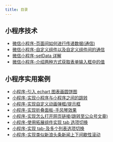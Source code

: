 ```yaml
---
title: 目录
---
```


## 小程序技术

- [微信小程序-页面间如何进行传递数据(通信)](./page-between-transdata)
- [微信小程序-自定义组件以及自定义组件间的通信](./custom-components)
- [微信小程序-setData 详解](./setdata-detail)
- [微信小程序-介绍两种方式获取表单输入框中的值](./get-inputval)

## 小程序实用案例

- [小程序-引入 echart 图表画圆饼图](./import-pie-echart)
- [小程序-实现小程序与小程序之间的跳转](./jump-between-apples)
- [小程序-实现自定义动画弹框/提示框](./custom-alert-box)
- [小程序-实现折叠面板-手风琴效果](./accordion-effect)
- [小程序-实现怎么打开网页链接(跳转至公众号文章)](./usewebview-open-webpage)
- [小程序-使用拓展组件实现 tab 选项切换](./extension-components)
- [小程序-实现 tab-及多个列表选项切换](./tab-list-change)
- [小程序-实现类似新浪头条新闻上下间歇性滚动](./new-scroll-up-down)

<footer-FooterLink :isShareLink="true" :isDaShang="true" />
<footer-FeedBack />
